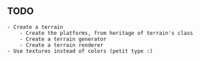 ## TODO
	- Create a terrain
		- Create the platforms, from heritage of terrain's class
		- Create a terrain generator
		- Create a terrain renderer
	- Use textures instead of colors (petit type :)

